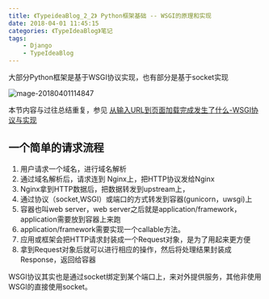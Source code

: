 ```yaml
---
title: 《TypeideaBlog_2_2》 Python框架基础 -- WSGI的原理和实现
date: 2018-04-01 11:45:15
categories: 《TypeIdeaBlog》笔记
tags:
	- Django
	- TypeIdeaBlog
---
```



大部分Python框架是基于WSGI协议实现，也有部分是基于socket实现

![mage-20180401114847](/var/folders/y0/dvj7d_jd53sgldw8lpfk0d3m0000gn/T/abnerworks.Typora/image-201804011148473.png)

本节内容与过往总结重复，参见 [从输入URL到页面加载完成发生了什么-WSGI协议与实现](https://huangke19.github.io/2018/03/05/%E4%BB%8E%E8%BE%93%E5%85%A5URL%E5%88%B0%E9%A1%B5%E9%9D%A2%E5%8A%A0%E8%BD%BD%E5%AE%8C%E6%88%90%E5%8F%91%E7%94%9F%E4%BA%86%E4%BB%80%E4%B9%88-WSGI%E5%8D%8F%E8%AE%AE%E4%B8%8E%E5%AE%9E%E7%8E%B0/)



## 一个简单的请求流程

1. 用户请求一个域名，进行域名解析
2. 通过域名解析后，请求连到 Nginx上，把HTTP协议发给Nginx
3. Nginx拿到HTTP数据后，把数据转发到upstream上，
4. 通过协议（socket,WSGI）或端口的方式转发到容器(gunicorn，uwsgi)上
5. 容器也叫web server，web server之后就是application/framework，application需要放到容器上来跑
6. application/framework需要实现一个callable方法。
7. 应用或框架会把HTTP请求封装成一个Request对象，是为了用起来更方便
8. 拿到Request对象后就可以进行相应的操作，然后将处理结果封装成Response，返回给容器

WSGI协议其实也是通过socket绑定到某个端口上，来对外提供服务，其他非使用WSGI的直接使用socket。


